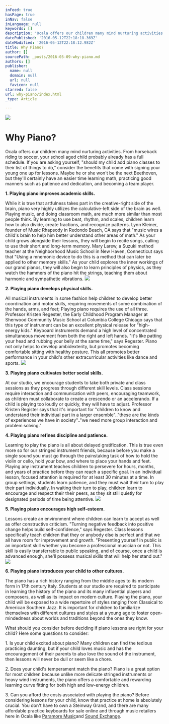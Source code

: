 ```yaml
---
inFeed: true
hasPage: true
inNav: false
inLanguage: null
keywords: []
description: 'Ocala offers our children many mind nurturing activities. From horseback riding to soccer, your school aged child probably already has a full schedule. If you are asking yourself, “should my child add piano classes to their list of things to do," consider the benefits that come with signing your young one up for lessons. Maybe he or she won’t be the next Beethoven, but they’ll certainly have an easier time learning math, practicing good manners such as patience and dedication, and becoming a team player.'
datePublished: '2016-05-12T22:18:18.369Z'
dateModified: '2016-05-12T22:18:12.982Z'
title: Why Piano?
author: []
sourcePath: _posts/2016-05-09-why-piano.md
authors: []
publisher:
  name: null
  domain: null
  url: null
  favicon: null
starred: false
url: why-piano/index.html
_type: Article

---
```

![](https://the-grid-user-content.s3-us-west-2.amazonaws.com/a2290d12-f021-4746-adb2-ef25cfd7d750.jpg)

# Why Piano?

Ocala offers our children many mind nurturing activities. From horseback riding to soccer, your school aged child probably already has a full schedule. If you are asking yourself, "should my child add piano classes to their list of things to do," consider the benefits that come with signing your young one up for lessons. Maybe he or she won't be the next Beethoven, but they'll certainly have an easier time learning math, practicing good manners such as patience and dedication, and becoming a team player.

**1\. Playing piano improves academic skills.**

While it is true that artfulness takes part in the creative-right side of the brain, piano very highly utilizes the calculative-left side of the brain as well. Playing music, and doing classroom math, are much more similar than most people think. By learning to use beat, rhythm, and scales, children learn how to also divide, create fractions, and recognize patterns. Lynn Kleiner, founder of Music Rhapsody in Redondo Beach, CA says that "music wires a child's brain to help him better understand other areas of math." As your child grows alongside their lessons, they will begin to recite songs, calling to use their short and long-term memory. Mary Larew, a Suzuki method teacher at the Neighborhood Music School in New Haven, Connecticut says that "Using a mnemonic device to do this is a method that can later be applied to other memory skills." As your child explores the inner workings of our grand pianos, they will also begin to learn principles of physics, as they watch the hammers of the piano hit the strings, teaching them about harmonic and sympathetic vibrations.
![](https://the-grid-user-content.s3-us-west-2.amazonaws.com/08a4d390-e64a-4e2b-a7f6-87808fb14a1d.jpg)

**2\. Playing piano develops physical skills.**

All musical instruments in some fashion help children to develop better coordination and motor skills, requiring movements of some combination of the hands, arms, and feet; Playing piano requires the use of all three. Professor Kristen Regester, the Early Childhood Program Manager at Sherwood Community Music School at Columbia College Chicago says that this type of instrument can be an excellent physical release for "high-energy kids." Keyboard instruments demand a high level of concentrated simultaneous movement from both the right and left hands. "It's like patting your head and rubbing your belly at the same time," says Regester. Piano not only helps to develop ambidexterity, but promotes becoming comfortable sitting with healthy posture. This all promotes better performance in your child's other extracurricular activities like dance and sports.
![](https://the-grid-user-content.s3-us-west-2.amazonaws.com/9f8d388d-1c30-4a80-870b-60c29c63a276.jpg)

**3\. Playing piano cultivates better social skills.**

At our studio, we encourage students to take both private and class sessions as they progress through different skill levels. Class sessions require interaction and communication with peers, encouraging teamwork, as children must collaborate to create a crescendo or an accelerando. If a child is playing too loudly or quickly, they will have to adjust. Professor Kristen Register says that it's important for "children to know and understand their individual part in a larger ensemble".."these are the kinds of experiences we have in society".."we need more group interaction and problem solving."

**4\. Playing piano refines discipline and patience.**

Learning to play the piano is all about delayed gratification. This is true even more so for our stringed instrument friends, because before you make a single sound you must go through the painstaking task of how to hold the violin or cello, hold your bow, and where to place your hands and feet. Playing any instrument teaches children to persevere for hours, months, and years of practice before they can reach a specific goal. In an individual lesson, focused attention is required for at least 30 minutes at a time. In group settings, students learn patience, and they must wait their turn to play their part individually. In waiting their turn to play, children learn to encourage and respect their their peers, as they sit still quietly for designated periods of time being attentive.
![](https://the-grid-user-content.s3-us-west-2.amazonaws.com/ab9e3b82-61f3-4faf-a46a-be5e806dc23d.jpg)

**5\. Playing piano encourages high self-esteem.**

Lessons create an environment where children can learn to accept as well as offer constructive criticism. "Turning negative feedback into positive change helps build self-confidence," says Regester. Class lessons specifically teach children that they or anybody else is perfect and that we all have room for improvement and growth. "Presenting yourself in public is an important skill whether you become a professional musician or not. This skill is easily transferrable to public speaking, and of course, once a child is advanced enough, she'll possess musical skills that will help her stand out."
![](https://the-grid-user-content.s3-us-west-2.amazonaws.com/f4c0c240-65ac-488f-9566-1d60e1ceba30.jpg)

**6\. Playing piano introduces your child to other cultures.**

The piano has a rich history ranging from the middle ages to its modern form in 17th century Italy. Students at our studio are required to participate in learning the history of the piano and its many influential players and composers, as well as its impact on modern culture. Playing the piano, your child will be exposed to a wide repertoire of styles ranging from Classical to American Southern Jazz. It is important for children to familiarize themselves with different cultures and styles at a young age to foster open-mindedness about worlds and traditions beyond the ones they know.

What should you consider before deciding if piano lessons are right for your child? Here some questions to consider:

1\. Is your child excited about piano? Many children can find the tedious practicing daunting, but if your child loves music and has the encouragement of their parents to also love the sound of the instrument, then lessons will never be dull or seem like a chore.

2\. Does your child's temperament match the piano? Piano is a great option for most children because unlike more delicate stringed instruments or heavy wind instruments, the piano offers a comfortable and rewarding learning curve fitting for both high and low-energy children.

3\. Can you afford the costs associated with playing the piano? Before considering lessons for your child, know that practice at home is absolutely crucial. You don't have to own a Steinway Grand, and there are many affordable practice keyboards for sale online and through music retailers here in Ocala like [Paramore Music][0][][1]and [Sound Exchange][2].

[0]: http://www.parramoremusic.com/
[1]: www.parramoremusic.com
[2]: http://soundexchange2.com/